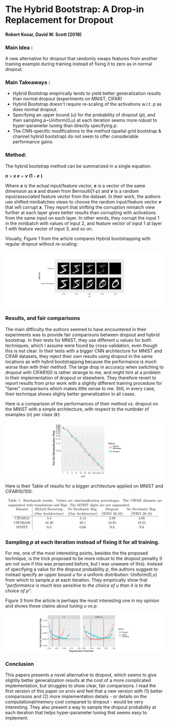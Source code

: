 # The Hybrid Bootstrap: A Drop-in Replacement for Dropout
#### Robert Kosar, David W. Scott (2018)

### Main Idea :
A new alternative for dropout that randomly swaps features from another training example during training instead of fixing it to zero as in normal dropout.

### Main Takeaways :
* Hybrid Bootstrap empirically tends to yield better generalization results than normal dropout (experiments on MNIST, CIFAR)
* Hybrid Bootstrap doesn't require re-scaling of the activations w.r.t. *p* as does normal dropout. 
* Specifying an upper bound (*u*) for the probability of dropout (*p*), and then sampling *p*~Uniform(0,*u*) at each iteration seems more robust to hyper-parameter tuning than directly specifying *p*.
* The CNN-specific modifications to the method (spatial grid bootstrap & channel hybrid bootstrap) do not seem to offer considerable performance gains.

### Method:
The hybrid bootstrap method can be summarized in a single equation:

***n*** = ***x e*** + ***v*** **(1 -** ***e*** **)**

Where ***x*** is the actual input/feature vector, ***e*** is a vector of the same dimension as ***x*** and drawn from Bernoulli(1-*p*) and ***v*** is a random input/associated feature vector from the dataset. In their work, the authors use shifted minibatches views to choose the random input/feature vector ***v*** that will corrupt ***x***. They report that shifting the corruption miniatch view further at each layer gives better results than corrupting with activations from the same input on each layer. In other words, they corrupt the input 1 in the minibatch with values of input 2, and feature vector of input 1 at layer 1 with feature vector of input 3, and so on.

Visually, Figure 1 from the article compares Hybrid bootstrapping with regular dropout without re-scaling:

![Figure 1](Figure1.png)

### Results, and fair comparisons
The main difficulty the authors seemed to have encountered in their experiments was to provide fair comparisons between dropout and hybrid bootstrap. In their tests for MNIST, they use different *u* values for both techniques, which I assume were found by cross-validation, even though this is not clear. In their tests with a bigger CNN architecture for MNIST and CIFAR datasets, they reject their own results using dropout in the same locations as with hybrd bootstrapping because the performance is *much worse* than with their method. The large drop in accuracy when switching to dropout with CIFAR100 is rather strange to me, and might hint at a problem in their implementation of dropout or elsewhere. They therefore revert to report results from prior work with a slightly different training procedure for "fairer" comparisons which makes little sense to me. Still, in every case, their technique shows slighly better generalization in all cases.   

Here is a comparison of the performances of their method vs. dropout on the MNIST with a simple architecture, with respect to the numbder of examples (*n*) per class (*k*):

![Figure 7](Figure7.png)

Here is their Table of results for a bigger architecture applied on MNIST and CIFAR10/100:

![Table 1](Table1.png)

### Sampling *p* at each iteration instead of fixing it for all training.
For me, one of the most interesting points, besides the the proposed technique, is the trick proposed to be more robust to the dropout penality (I am not sure if this was proposed before, but I was unaware of this). Instead of specifying a value for the dropout probability *p*, the authors suggest to instead specify an upper bound *u* for a uniform distribution: Uniform(0,*u*) from which to sample *p* at each iteration. They empirically show that "*performance is much less sensitive to the choice of u than it is to the choice of p*".

Figure 3 from the article is perhaps the most interesting one in my opinion and shows these claims about tuning *u* vs *p*:

![Figure 3](Figure3.png)

### Conclusion
This papers presents a novel alternative to dropout, which seems to give slightly better generalization results at the cost of a more complicated implementation, but struggles to show clear, fair comparisons. I read the first version of this paper on arxiv and feel that a new version with (1) better comparisons and (2) more implementation details - or details on the computational/memory cost compared to dropout - would be very interesting. They also present a way to sample the dropout probability at each iteration that helps hyper-parameter tuning that seems easy to implement.
